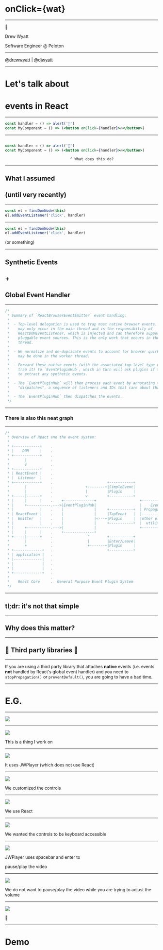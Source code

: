 
# onClick={wat}

---

👋

Drew Wyatt

Software Engineer @ Peloton

---

[@drewwyatt](#) | [@djwyatt](#)

---


# Let's talk about

# events in React

---

```jsx
const handler = () => alert('🙌')
const MyComponent = () => (<button onClick={handler}>🔥</button>)
```

---

```jsx

const handler = () => alert('🙌')
const MyComponent = () => (<button onClick={handler}>🔥</button>)
```
                                  ^ What does this do?

---

## What I assumed

## (until very recently)

---

```jsx
const el = findDomNode(this)
el.addEventListener('click', handler)
```

---

```jsx
const el = findDomNode(this)
el.addEventListener('click', handler)
```

(or something)

---

## Synthetic Events

## +

## Global Event Handler

---

```jsx
/*
 * Summary of `ReactBrowserEventEmitter` event handling:
 *
 *  - Top-level delegation is used to trap most native browser events. This
 *    may only occur in the main thread and is the responsibility of
 *    ReactDOMEventListener, which is injected and can therefore support
 *    pluggable event sources. This is the only work that occurs in the main
 *    thread.
 *
 *  - We normalize and de-duplicate events to account for browser quirks. This
 *    may be done in the worker thread.
 *
 *  - Forward these native events (with the associated top-level type used to
 *    trap it) to `EventPluginHub`, which in turn will ask plugins if they want
 *    to extract any synthetic events.
 *
 *  - The `EventPluginHub` will then process each event by annotating them with
 *    "dispatches", a sequence of listeners and IDs that care about that event.
 *
 *  - The `EventPluginHub` then dispatches the events.
 */
```

---

### There is also this neat graph

---

```jsx
/*
 * Overview of React and the event system:
 *
 * +------------+    .
 * |    DOM     |    .
 * +------------+    .
 *       |           .
 *       v           .
 * +------------+    .
 * | ReactEvent |    .
 * |  Listener  |    .
 * +------------+    .                         +-----------+
 *       |           .               +--------+|SimpleEvent|
 *       |           .               |         |Plugin     |
 * +-----|------+    .               v         +-----------+
 * |     |      |    .    +--------------+                    +------------+
 * |     +-----------.--->|EventPluginHub|                    |    Event   |
 * |            |    .    |              |     +-----------+  | Propagators|
 * | ReactEvent |    .    |              |     |TapEvent   |  |------------|
 * |  Emitter   |    .    |              |<---+|Plugin     |  |other plugin|
 * |            |    .    |              |     +-----------+  |  utilities |
 * |     +-----------.--->|              |                    +------------+
 * |     |      |    .    +--------------+
 * +-----|------+    .                ^        +-----------+
 *       |           .                |        |Enter/Leave|
 *       +           .                +-------+|Plugin     |
 * +-------------+   .                         +-----------+
 * | application |   .
 * |-------------|   .
 * |             |   .
 * |             |   .
 * +-------------+   .
 *                   .
 *    React Core     .  General Purpose Event Plugin System
 */
```

---

## tl;dr: it's not that simple

---

## Why does this matter?

---

## 🎉 Third party libraries 🎉

---

If you are using a third party library that attaches **native** events (i.e. events **not** handled by React's global event handler) and you need to `stopPropagation()` or `preventDefault()`, you are going to have a bad time.

---

# E.G.

---

![](peloton-player.png)

---

![](peloton-player.png)

This is a thing I work on

---

![](peloton-player.png)

It uses JWPlayer (which does not use React)

---

![](peloton-player.png)

We customized the controls

---

![](peloton-player.png)

We use React

---

![](peloton-player.png)

We wanted the controls to be keyboard accessible

---

![](peloton-player.png)

JWPlayer uses spacebar and enter to

pause/play the video

---

![](peloton-player.png)

We do not want to pause/play the video while you are trying to adjust the volume

---

![](peloton-player.png)

🤦‍

---

# Demo
